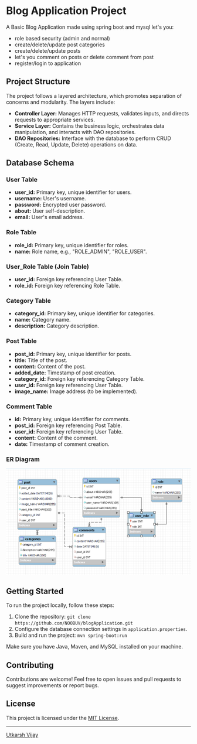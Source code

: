 # Blog Application Project
A Basic Blog Application made using spring boot and mysql let's you:<br><ul>
<li> role based security (admin and normal)</li>
<li> create/delete/update post categories</li>
<li> create/delete/update posts</li>
<li> let's you comment on posts or delete comment from post</li>
<li> register/login to application</li></ul>

## Project Structure

The project follows a layered architecture, which promotes separation of concerns and modularity. The layers include:

- **Controller Layer:** Manages HTTP requests, validates inputs, and directs requests to appropriate services.
- **Service Layer:** Contains the business logic, orchestrates data manipulation, and interacts with DAO repositories.
- **DAO Repositories:** Interface with the database to perform CRUD (Create, Read, Update, Delete) operations on data.

## Database Schema

### User Table
- **user_id:** Primary key, unique identifier for users.
- **username:** User's username.
- **password:** Encrypted user password.
- **about:** User self-description.
- **email:** User's email address.

### Role Table
- **role_id:** Primary key, unique identifier for roles.
- **name:** Role name, e.g., "ROLE_ADMIN", "ROLE_USER".

### User_Role Table (Join Table)
- **user_id:** Foreign key referencing User Table.
- **role_id:** Foreign key referencing Role Table.

### Category Table
- **category_id:** Primary key, unique identifier for categories.
- **name:** Category name.
- **description:** Category description.

### Post Table
- **post_id:** Primary key, unique identifier for posts.
- **title:** Title of the post.
- **content:** Content of the post.
- **added_date:** Timestamp of post creation.
- **category_id:** Foreign key referencing Category Table.
- **user_id:** Foreign key referencing User Table.
- **image_name:** Image address (to be implemented).

### Comment Table
- **id:** Primary key, unique identifier for comments.
- **post_id:** Foreign key referencing Post Table.
- **user_id:** Foreign key referencing User Table.
- **content:** Content of the comment.
- **date:** Timestamp of comment creation.

### ER Diagram
![img.png](img.png)

## Getting Started

To run the project locally, follow these steps:

1. Clone the repository: `git clone https://github.com/NOOBUV/blogApplication.git`
2. Configure the database connection settings in `application.properties`.
3. Build and run the project: `mvn spring-boot:run`

Make sure you have Java, Maven, and MySQL installed on your machine.

## Contributing

Contributions are welcome! Feel free to open issues and pull requests to suggest improvements or report bugs.

## License

This project is licensed under the [MIT License](LICENSE).

---

[Utkarsh Vijay](https://github.com/NOOBUV)
